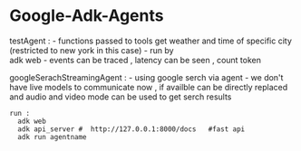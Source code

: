 # Google-Adk-Agents

  testAgent : 
     - functions passed to tools get weather and time of specific city (restricted to new york in this case)
     - run by  
        adk web
      - events can be traced , latency can be seen , count token 


  googleSerachStreamingAgent :
     - using google serch via agent
     - we don't have live models to communicate now , if availble can be directly replaced and audio and video mode can be used to get serch results

    run :
      adk web
      adk api_server #  http://127.0.0.1:8000/docs   #fast api
      adk run agentname